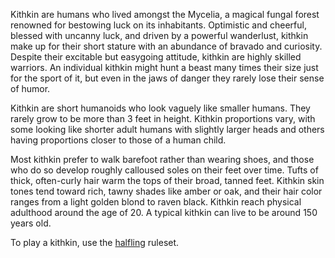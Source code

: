 Kithkin are humans who lived amongst the Mycelia, a magical fungal forest renowned for bestowing luck on its inhabitants. Optimistic and cheerful, blessed with uncanny luck, and driven by a powerful wanderlust, kithkin make up for their short stature with an abundance of bravado and curiosity. Despite their excitable but easygoing attitude, kithkin are highly skilled warriors. An individual kithkin might hunt a beast many times their size just for the sport of it, but even in the jaws of danger they rarely lose their sense of humor.

Kithkin are short humanoids who look vaguely like smaller humans. They rarely grow to be more than 3 feet in height. Kithkin proportions vary, with some looking like shorter adult humans with slightly larger heads and others having proportions closer to those of a human child.

Most kithkin prefer to walk barefoot rather than wearing shoes, and those who do so develop roughly calloused soles on their feet over time. Tufts of thick, often-curly hair warm the tops of their broad, tanned feet. Kithkin skin tones tend toward rich, tawny shades like amber or oak, and their hair color ranges from a light golden blond to raven black. Kithkin reach physical adulthood around the age of 20. A typical kithkin can live to be around 150 years old.

To play a kithkin, use the [halfling](https://2e.aonprd.com/Ancestries.aspx?ID=5) ruleset.

